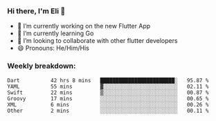 ### Hi there, I'm Eli 👋
- 🔭 I’m currently working on the new Flutter App
- 🌱 I’m currently learning Go
- 🦄 I’m looking to collaborate with other flutter developers
- 😄 Pronouns: He/Him/His

### Weekly breakdown:
<!--START_SECTION:waka-->

```text
Dart          42 hrs 8 mins   ████████████████████████░   95.87 %
YAML          55 mins         ▓░░░░░░░░░░░░░░░░░░░░░░░░   02.11 %
Swift         22 mins         ▒░░░░░░░░░░░░░░░░░░░░░░░░   00.87 %
Groovy        17 mins         ░░░░░░░░░░░░░░░░░░░░░░░░░   00.65 %
XML           6 mins          ░░░░░░░░░░░░░░░░░░░░░░░░░   00.26 %
Other         2 mins          ░░░░░░░░░░░░░░░░░░░░░░░░░   00.11 %
```

<!--END_SECTION:waka-->
